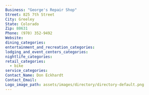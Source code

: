 ```yaml
---
Business: "George's Repair Shop"
Street: 825 7th Street
City: Greeley
State: Colorado
Zip: 80631
Phone: (970) 352-9492
Website:
dining_categories:
entertainment_and_recreation_categories:
lodging_and_event_centers_categories:
nightlife_categories:
retail_categories:
  - bike
service_categories:
Contact_Name: Don Eckhardt
Contact_Email:
Logo_image_path: assets/images/directory/directory-default.png
---
```



